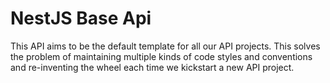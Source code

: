 # NestJS Base Api

This API aims to be the default template for all our API projects. This solves the problem of maintaining multiple kinds of code styles and conventions and re-inventing the wheel each time we kickstart a new API project.

## 